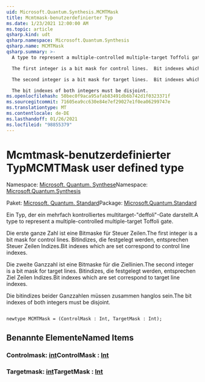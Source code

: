 ```yaml
---
uid: Microsoft.Quantum.Synthesis.MCMTMask
title: Mcmtmask-benutzerdefinierter Typ
ms.date: 1/23/2021 12:00:00 AM
ms.topic: article
qsharp.kind: udt
qsharp.namespace: Microsoft.Quantum.Synthesis
qsharp.name: MCMTMask
qsharp.summary: >-
  A type to represent a multiple-controlled multiple-target Toffoli gate.

  The first integer is a bit mask for control lines.  Bit indexes which are set correspond to control line indexes.

  The second integer is a bit mask for target lines.  Bit indexes which are set correspond to target line indexes.

  The bit indexes of both integers must be disjoint.
ms.openlocfilehash: 50bec0f9aca95afab83491db6b742d1f0323371f
ms.sourcegitcommit: 71605ea9cc630e84e7ef29027e1f0ea06299747e
ms.translationtype: MT
ms.contentlocale: de-DE
ms.lasthandoff: 01/26/2021
ms.locfileid: "98855379"
---
```

# <a name="mcmtmask-user-defined-type"></a><span data-ttu-id="f2882-102">Mcmtmask-benutzerdefinierter Typ</span><span class="sxs-lookup"><span data-stu-id="f2882-102">MCMTMask user defined type</span></span>

<span data-ttu-id="f2882-103">Namespace: [Microsoft. Quantum. Synthese](xref:Microsoft.Quantum.Synthesis)</span><span class="sxs-lookup"><span data-stu-id="f2882-103">Namespace: [Microsoft.Quantum.Synthesis](xref:Microsoft.Quantum.Synthesis)</span></span>

<span data-ttu-id="f2882-104">Paket: [Microsoft. Quantum. Standard](https://nuget.org/packages/Microsoft.Quantum.Standard)</span><span class="sxs-lookup"><span data-stu-id="f2882-104">Package: [Microsoft.Quantum.Standard](https://nuget.org/packages/Microsoft.Quantum.Standard)</span></span>


<span data-ttu-id="f2882-105">Ein Typ, der ein mehrfach kontrolliertes multitarget-"deffoli"-Gate darstellt.</span><span class="sxs-lookup"><span data-stu-id="f2882-105">A type to represent a multiple-controlled multiple-target Toffoli gate.</span></span>

<span data-ttu-id="f2882-106">Die erste ganze Zahl ist eine Bitmaske für Steuer Zeilen.</span><span class="sxs-lookup"><span data-stu-id="f2882-106">The first integer is a bit mask for control lines.</span></span>  <span data-ttu-id="f2882-107">Bitindizes, die festgelegt werden, entsprechen Steuer Zeilen Indizes.</span><span class="sxs-lookup"><span data-stu-id="f2882-107">Bit indexes which are set correspond to control line indexes.</span></span>

<span data-ttu-id="f2882-108">Die zweite Ganzzahl ist eine Bitmaske für die Ziellinien.</span><span class="sxs-lookup"><span data-stu-id="f2882-108">The second integer is a bit mask for target lines.</span></span>  <span data-ttu-id="f2882-109">Bitindizes, die festgelegt werden, entsprechen Ziel Zeilen Indizes.</span><span class="sxs-lookup"><span data-stu-id="f2882-109">Bit indexes which are set correspond to target line indexes.</span></span>

<span data-ttu-id="f2882-110">Die bitindizes beider Ganzzahlen müssen zusammen hanglos sein.</span><span class="sxs-lookup"><span data-stu-id="f2882-110">The bit indexes of both integers must be disjoint.</span></span>

```qsharp

newtype MCMTMask = (ControlMask : Int, TargetMask : Int);
```



## <a name="named-items"></a><span data-ttu-id="f2882-111">Benannte Elemente</span><span class="sxs-lookup"><span data-stu-id="f2882-111">Named Items</span></span>

### <a name="controlmask--int"></a><span data-ttu-id="f2882-112">Controlmask: [int](xref:microsoft.quantum.lang-ref.int)</span><span class="sxs-lookup"><span data-stu-id="f2882-112">ControlMask : [Int](xref:microsoft.quantum.lang-ref.int)</span></span>


### <a name="targetmask--int"></a><span data-ttu-id="f2882-113">Targetmask: [int](xref:microsoft.quantum.lang-ref.int)</span><span class="sxs-lookup"><span data-stu-id="f2882-113">TargetMask : [Int](xref:microsoft.quantum.lang-ref.int)</span></span>

